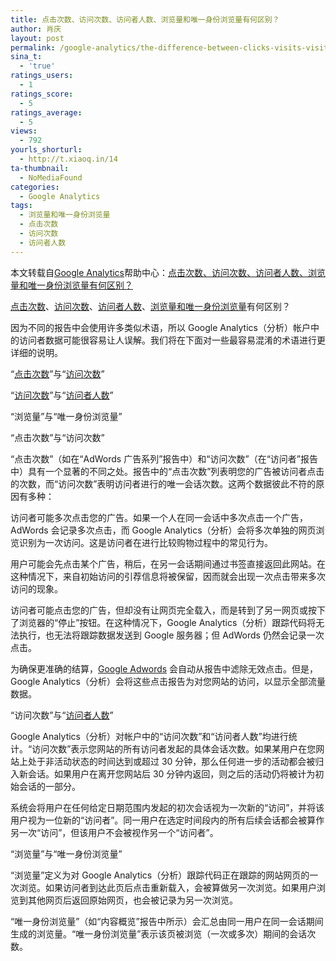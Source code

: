 ```yaml
---
title: 点击次数、访问次数、访问者人数、浏览量和唯一身份浏览量有何区别？
author: 肖庆
layout: post
permalink: /google-analytics/the-difference-between-clicks-visits-visitors-pageviews-and-unique-pageviews/
sina_t:
  - 'true'
ratings_users:
  - 1
ratings_score:
  - 5
ratings_average:
  - 5
views:
  - 792
yourls_shorturl:
  - http://t.xiaoq.in/14
ta-thumbnail:
  - NoMediaFound
categories:
  - Google Analytics
tags:
  - 浏览量和唯一身份浏览量
  - 点击次数
  - 访问次数
  - 访问者人数
---
```

本文转载自<span class='wp_keywordlink'><a href="http://blog.xiaoq.in/google-analytics/" title="Google Analytics" target="_blank">Google Analytics</a></span>帮助中心：<a title="点击次数、访问次数、访问者人数、浏览量和唯一身份浏览量有何区别？" href="http://support.google.com/analytics/bin/answer.py?hl=zh-Hans&cbrank=3&hlrm=en&cbid=1cu4lnumvkl0y&ctx=cb&answer=1257084&src=cb" target="_blank">点击次数、访问次数、访问者人数、浏览量和唯一身份浏览量有何区别？</a>

<span class='wp_keywordlink_affiliate'><a href="http://blog.xiaoq.in/tag/%e7%82%b9%e5%87%bb%e6%ac%a1%e6%95%b0/" title="查看点击次数中的全部文章" target="_blank">点击次数</a></span>、<span class='wp_keywordlink_affiliate'><a href="http://blog.xiaoq.in/tag/%e8%ae%bf%e9%97%ae%e6%ac%a1%e6%95%b0/" title="查看访问次数中的全部文章" target="_blank">访问次数</a></span>、<span class='wp_keywordlink_affiliate'><a href="http://blog.xiaoq.in/tag/%e8%ae%bf%e9%97%ae%e8%80%85%e4%ba%ba%e6%95%b0/" title="查看访问者人数中的全部文章" target="_blank">访问者人数</a></span>、<span class='wp_keywordlink_affiliate'><a href="http://blog.xiaoq.in/tag/%e6%b5%8f%e8%a7%88%e9%87%8f%e5%92%8c%e5%94%af%e4%b8%80%e8%ba%ab%e4%bb%bd%e6%b5%8f%e8%a7%88%e9%87%8f/" title="查看浏览量和唯一身份浏览量中的全部文章" target="_blank">浏览量和唯一身份浏览量</a></span>有何区别？

因为不同的报告中会使用许多类似术语，所以 Google Analytics（分析）帐户中的访问者数据可能很容易让人误解。我们将在下面对一些最容易混淆的术语进行更详细的说明。

“<span class='wp_keywordlink_affiliate'><a href="http://blog.xiaoq.in/tag/%e7%82%b9%e5%87%bb%e6%ac%a1%e6%95%b0/" title="查看点击次数中的全部文章" target="_blank">点击次数</a></span>”与“<span class='wp_keywordlink_affiliate'><a href="http://blog.xiaoq.in/tag/%e8%ae%bf%e9%97%ae%e6%ac%a1%e6%95%b0/" title="查看访问次数中的全部文章" target="_blank">访问次数</a></span>”

“<span class='wp_keywordlink_affiliate'><a href="http://blog.xiaoq.in/tag/%e8%ae%bf%e9%97%ae%e6%ac%a1%e6%95%b0/" title="查看访问次数中的全部文章" target="_blank">访问次数</a></span>”与“<span class='wp_keywordlink_affiliate'><a href="http://blog.xiaoq.in/tag/%e8%ae%bf%e9%97%ae%e8%80%85%e4%ba%ba%e6%95%b0/" title="查看访问者人数中的全部文章" target="_blank">访问者人数</a></span>”

“浏览量”与“唯一身份浏览量”

“点击次数”与“访问次数”

“点击次数”（如在“AdWords 广告系列”报告中）和“访问次数&#8221;（在“访问者”报告中）具有一个显著的不同之处。报告中的“点击次数”列表明您的广告被访问者点击的次数，而“访问次数”表明访问者进行的唯一会话次数。这两个数据彼此不符的原因有多种：

访问者可能多次点击您的广告。如果一个人在同一会话中多次点击一个广告，AdWords 会记录多次点击，而 Google Analytics（分析）会将多次单独的网页浏览识别为一次访问。这是访问者在进行比较购物过程中的常见行为。

用户可能会先点击某个广告，稍后，在另一会话期间通过书签直接返回此网站。在这种情况下，来自初始访问的引荐信息将被保留，因而就会出现一次点击带来多次访问的现象。

访问者可能点击您的广告，但却没有让网页完全载入，而是转到了另一网页或按下了浏览器的“停止”按钮。在这种情况下，Google Analytics（分析）跟踪代码将无法执行，也无法将跟踪数据发送到 Google 服务器；但 AdWords 仍然会记录一次点击。

为确保更准确的结算，<span class='wp_keywordlink'><a href="http://blog.xiaoq.in/google-adwords/" title="Google Adwords" target="_blank">Google Adwords</a></span> 会自动从报告中滤除无效点击。但是，Google Analytics（分析）会将这些点击报告为对您网站的访问，以显示全部流量数据。

“访问次数”与“<span class='wp_keywordlink_affiliate'><a href="http://blog.xiaoq.in/tag/%e8%ae%bf%e9%97%ae%e8%80%85%e4%ba%ba%e6%95%b0/" title="查看访问者人数中的全部文章" target="_blank">访问者人数</a></span>”

Google Analytics（分析）对帐户中的“访问次数”和“访问者人数”均进行统计。“访问次数”表示您网站的所有访问者发起的具体会话次数。如果某用户在您网站上处于非活动状态的时间达到或超过 30 分钟，那么任何进一步的活动都会被归入新会话。如果用户在离开您网站后 30 分钟内返回，则之后的活动仍将被计为初始会话的一部分。

系统会将用户在任何给定日期范围内发起的初次会话视为一次新的“访问”，并将该用户视为一位新的“访问者”。同一用户在选定时间段内的所有后续会话都会被算作另一次“访问”，但该用户不会被视作另一个“访问者”。

“浏览量”与“唯一身份浏览量”

“浏览量”定义为对 Google Analytics（分析）跟踪代码正在跟踪的网站网页的一次浏览。如果访问者到达此页后点击重新载入，会被算做另一次浏览。如果用户浏览到其他网页后返回原始网页，也会被记录为另一次浏览。

“唯一身份浏览量”（如“内容概览”报告中所示）会汇总由同一用户在同一会话期间生成的浏览量。“唯一身份浏览量”表示该页被浏览（一次或多次）期间的会话次数。